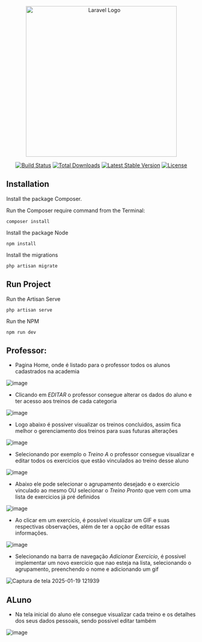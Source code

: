 <p align="center"><a href="https://laravel.com" target="_blank"><img src="https://raw.githubusercontent.com/laravel/art/master/logo-lockup/5%20SVG/2%20CMYK/1%20Full%20Color/laravel-logolockup-cmyk-red.svg" width="400" alt="Laravel Logo"></a></p>

<p align="center">
<a href="https://github.com/laravel/framework/actions"><img src="https://github.com/laravel/framework/workflows/tests/badge.svg" alt="Build Status"></a>
<a href="https://packagist.org/packages/laravel/framework"><img src="https://img.shields.io/packagist/dt/laravel/framework" alt="Total Downloads"></a>
<a href="https://packagist.org/packages/laravel/framework"><img src="https://img.shields.io/packagist/v/laravel/framework" alt="Latest Stable Version"></a>
<a href="https://packagist.org/packages/laravel/framework"><img src="https://img.shields.io/packagist/l/laravel/framework" alt="License"></a>
</p>

## Installation

Install the package Composer. 

Run the Composer require command from the Terminal:

    composer install

Install the package Node

    npm install

Install the migrations

    php artisan migrate 

## Run Project

Run the Artisan Serve

    php artisan serve

Run the NPM 

    npm run dev

## Professor:
 - Pagina Home, onde é listado para o professor todos os alunos cadastrados na academia

![image](https://github.com/user-attachments/assets/704085a6-1a30-42cf-9600-cc14de038b21)

- Clicando em *EDITAR* o professor consegue alterar os dados do aluno e ter acesso aos treinos de cada categoria

![image](https://github.com/user-attachments/assets/39d12d74-8253-4a2b-8078-44bbcba53b52)

- Logo abaixo é possiver visualizar os treinos concluidos, assim fica melhor o gerenciamento dos treinos para suas futuras alterações 

![image](https://github.com/user-attachments/assets/79b6c822-9db7-4ba2-9d1a-4d55705eda6a)

- Selecionando por exemplo o *Treino A* o professor consegue visualizar e editar todos os exercicios que estão vinculados ao treino desse aluno

![image](https://github.com/user-attachments/assets/8bc947e8-d0f1-4e6b-a439-378363780dd0)

- Abaixo ele pode selecionar o agrupamento desejado e o exercicio vinculado ao mesmo OU selecionar o *Treino Pronto* que vem com uma lista de exercicios já pré definidos 
  
![image](https://github.com/user-attachments/assets/696d3fb5-7a58-40c2-94d4-7baa45805506)

- Ao clicar em um exercício, é possível visualizar um GIF e suas respectivas observações, além de ter a opção de editar essas informações.

![image](https://github.com/user-attachments/assets/7fed0fd4-9625-4e43-a6b2-a429e7365ef2)

- Selecionando na barra de navegação *Adicionar Exercicio*, é possivel implementar um novo exercicio que nao esteja na lista, selecionando o agrupamento, preenchendo o nome e adicionando um gif
  
![Captura de tela 2025-01-19 121939](https://github.com/user-attachments/assets/13c6b5c9-ce6e-474a-86fd-e41903c63bf4)


## ALuno

- Na tela inicial do aluno ele consegue visualizar cada treino e os detalhes dos seus dados pessoais, sendo possivel editar também

![image](https://github.com/user-attachments/assets/f0bd10be-9a92-4caf-8a6c-52d10908b99e)






